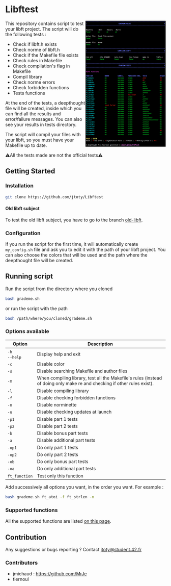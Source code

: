 # Libftest
<img align="right" src="./srcs/img_readme.png" width="50%"/>
This repository contains script to test your libft project.
The script will do the following tests :

- Check if libft.h exists
- Check norme of libft.h
- Check if the Makefile file exists
- Check rules in Makefile
- Check compilation's flag in Makefile
- Compil library
- Check norme errors
- Check forbidden functions
- Tests functions

At the end of the tests, a deepthought file will be created, inside which you
can find all the results and error/failure messages. You can also see your
results in tests directory.

The script will compil your files with your libft, so you must have your
Makefile up to date.

:warning:All the tests made are not the official tests:warning:

## Getting Started

### Installation

```bash
git clone https://github.com/jtoty/Libftest
```

#### Old libft subject
To test the old libft subject, you have to go to the branch [old-libft](https://github.com/jtoty/Libftest/tree/old-libft).

### Configuration

If you run the script for the first time, it will automatically create
`my_config.sh` file and ask you to edit it with the path of your libft
project.
You can also choose the colors that will be used and the path where the
deepthought file will be created.

## Running script

Run the script from the directory where you cloned
```bash
bash grademe.sh
```
or run the script with the path
```bash
bash /path/where/you/cloned/grademe.sh
```

### Options available
| Option | Description |
| --- | --- |
| `-h`<br />`--help` | Display help and exit |
| `-c` | Disable color |
| `-s` | Disable searching Makefile and author files |
| `-m` | When compiling library, test all the Makefile's rules (instead of doing only make re and checking if other rules exist). |
| `-l` | Disable compiling library |
| `-f` | Disable checking forbidden functions |
| `-n` | Disable norminette |
| `-u` | Disable checking updates at launch |
| `-p1` | Disable part 1 tests |
| `-p2` | Disable part 2 tests |
| `-b`| Disable bonus part tests |
| `-a` | Disable additional part tests |
| `-op1`| Do only part 1 tests |
| `-op2`| Do only part 2 tests |
| `-ob` | Do only bonus part tests |
| `-oa` | Do only additional part tests |
| `ft_function` | Test only this function |

Add successively all options you want, in the order you want.
For example :
```bash
bash grademe.sh ft_atoi -f ft_strlen -n
```

### Supported functions
All the supported functions are listed [on this page](https://github.com/jtoty/Libftest/blob/master/supported_functions.md).
## Contribution

Any suggestions or bugs reporting ?
Contact jtoty@student.42.fr

### Contributors
- jmichaud : https://github.com/MrJe
- tlernoul

